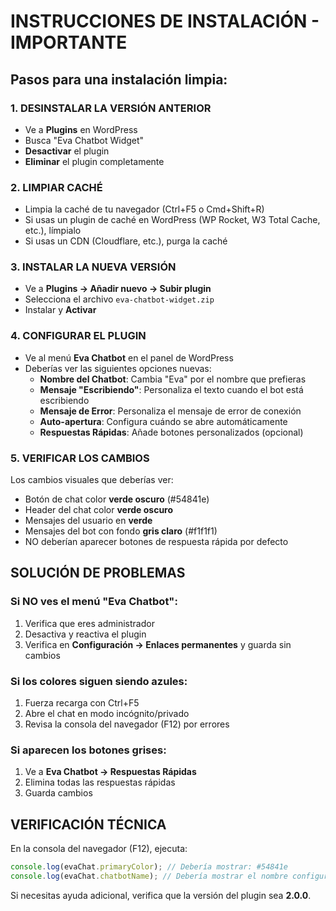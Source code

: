 # INSTRUCCIONES DE INSTALACIÓN - IMPORTANTE

## Pasos para una instalación limpia:

### 1. DESINSTALAR LA VERSIÓN ANTERIOR
- Ve a **Plugins** en WordPress
- Busca "Eva Chatbot Widget"
- **Desactivar** el plugin
- **Eliminar** el plugin completamente

### 2. LIMPIAR CACHÉ
- Limpia la caché de tu navegador (Ctrl+F5 o Cmd+Shift+R)
- Si usas un plugin de caché en WordPress (WP Rocket, W3 Total Cache, etc.), límpialo
- Si usas un CDN (Cloudflare, etc.), purga la caché

### 3. INSTALAR LA NUEVA VERSIÓN
- Ve a **Plugins → Añadir nuevo → Subir plugin**
- Selecciona el archivo `eva-chatbot-widget.zip`
- Instalar y **Activar**

### 4. CONFIGURAR EL PLUGIN
- Ve al menú **Eva Chatbot** en el panel de WordPress
- Deberías ver las siguientes opciones nuevas:
  - **Nombre del Chatbot**: Cambia "Eva" por el nombre que prefieras
  - **Mensaje "Escribiendo"**: Personaliza el texto cuando el bot está escribiendo
  - **Mensaje de Error**: Personaliza el mensaje de error de conexión
  - **Auto-apertura**: Configura cuándo se abre automáticamente
  - **Respuestas Rápidas**: Añade botones personalizados (opcional)

### 5. VERIFICAR LOS CAMBIOS
Los cambios visuales que deberías ver:
- Botón de chat color **verde oscuro** (#54841e)
- Header del chat color **verde oscuro**
- Mensajes del usuario en **verde**
- Mensajes del bot con fondo **gris claro** (#f1f1f1)
- NO deberían aparecer botones de respuesta rápida por defecto

## SOLUCIÓN DE PROBLEMAS

### Si NO ves el menú "Eva Chatbot":
1. Verifica que eres administrador
2. Desactiva y reactiva el plugin
3. Verifica en **Configuración → Enlaces permanentes** y guarda sin cambios

### Si los colores siguen siendo azules:
1. Fuerza recarga con Ctrl+F5
2. Abre el chat en modo incógnito/privado
3. Revisa la consola del navegador (F12) por errores

### Si aparecen los botones grises:
1. Ve a **Eva Chatbot → Respuestas Rápidas**
2. Elimina todas las respuestas rápidas
3. Guarda cambios

## VERIFICACIÓN TÉCNICA
En la consola del navegador (F12), ejecuta:
```javascript
console.log(evaChat.primaryColor); // Debería mostrar: #54841e
console.log(evaChat.chatbotName); // Debería mostrar el nombre configurado
```

Si necesitas ayuda adicional, verifica que la versión del plugin sea **2.0.0**.